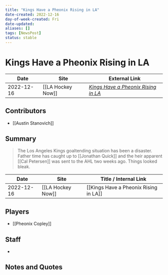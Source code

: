 ```yaml
---
title: "Kings Have a Pheonix Rising in LA"
date-created: 2022-12-16
day-of-week-created: Fri
date-updated: 
aliases: []
tags: [NewsPost]
status: stable
---
```


# Kings Have a Pheonix Rising in LA

| Date       | Site | External Link                                                                                                               |
| ---------- | ---- | --------------------------------------------------------------------------------------------------------------------------- |
| 2022-12-16 | [[LA Hockey Now]]     | [*Kings Have a Pheonix Rising in LA*](https://www.lahockeynow.com/2022/12/16/los-angeles-kings-have-a-pheonix-rising-in-la) |

## Contributors
- [[Austin Stanovich]]

## Summary
> The Los Angeles Kings goaltending situation has been a disaster. Father time has caught up to [[Jonathan Quick]] and the heir apparent [[Cal Petersen]] was sent to the AHL two weeks ago. Things looked bleak.

| Date       | Site              | Title / Internal Link                 |
| ---------- | ----------------- | ------------------------------------- |
| 2022-12-16 | [[LA Hockey Now]] | [[Kings Have a Pheonix Rising in LA]] |

## Players
- [[Pheonix Copley]]

## Staff
- 

## Notes and Quotes

